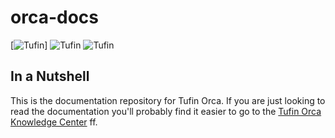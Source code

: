 # orca-docs

[![Tufin](https://orca.tufin.io/api/generic-bank/retail/badges/security-score?image=postgres:tufinim/postgres:cia-latest&token=8440d55d-97a9-47c8-928a-20963cf14b14)]
![Tufin](https://orca.tufin.io/api/generic-bank/retail/badges/security-score?image=tufinim/postgres:cia-latest&token=8440d55d-97a9-47c8-928a-20963cf14b14)
![Tufin](https://orca.tufin.io/api/generic-bank/retail/badges/security-score?image=tufinim/generic-bank-indexer:cia-latest&token=8440d55d-97a9-47c8-928a-20963cf14b14)

## In a Nutshell 

This is the documentation repository for Tufin Orca. If you are just looking to read the documentation you'll probably find it easier to go to the  [Tufin Orca Knowledge Center](https://forum.tufin.com/support/kc/R_Orca/Default.htm) ff.

